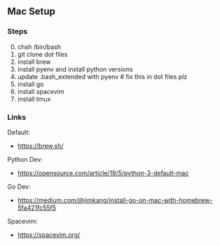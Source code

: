 ## Mac Setup

### Steps

0. chsh /bin/bash
1. git clone dot files
2. install brew
3. install pyenv and install python versions
4. update .bash_extended with pyenv  # fix this in dot files plz
5. install go
6. install spacevim
7. install tmux

### Links

Default:
- https://brew.sh/

Python Dev:
- https://opensource.com/article/19/5/python-3-default-mac

Go Dev:
- https://medium.com/@jimkang/install-go-on-mac-with-homebrew-5fa421fc55f5

Spacevim:
- https://spacevim.org/

